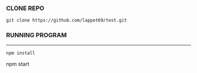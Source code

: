### CLONE REPO
```
git clone https://github.com/lappet69/test.git
```
### RUNNING PROGRAM
---
```
npm install

```
npm start
```